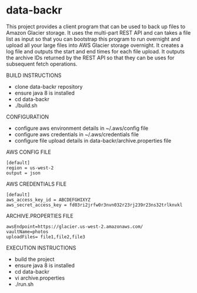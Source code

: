 # data-backr

This project provides a client program that can be used to back up files to Amazon Glacier storage.  It uses the multi-part REST API and can takes a file list as input so that you can bootstrap this program to run overnight and upload all your large files into AWS Glacier storage overnight.  It creates a log file and outputs the start and end times for each file upload.  It outputs the archive IDs returned by the REST API so that they can be uses for subsequent fetch operations.

BUILD INSTRUCTIONS
* clone data-backr repository
* ensure java 8 is installed
* cd data-backr
* ./build.sh


CONFIGURATION
* configure aws environment details in ~/.aws/config file
* configure aws credentials in ~/.aws/credentials file
* configure file upload details in data-backr/archive.properties file


AWS CONFIG FILE
```
[default]
region = us-west-2
output = json
```


AWS CREDENTIALS FILE
```
[default]
aws_access_key_id = ABCDEFGHIXYZ
aws_secret_access_key = fd03ri2jrfw0r3nvn032r23rj239r23ns32trlknvkl
```


ARCHIVE.PROPERTIES FILE
```
awsEndpoint=https://glacier.us-west-2.amazonaws.com/
vaultName=photos
uploadFiles= file1,file2,file3
```


EXECUTION INSTRUCTIONS
* build the project
* ensure java 8 is installed
* cd data-backr
* vi archive.properties
* ./run.sh